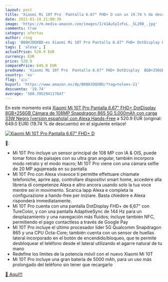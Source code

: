 ```yaml
---
layout: post
title: 'Xiaomi Mi 10T Pro  Pantalla 6.67" FHD+ D con un 19.74 % de descuento'
date: 2021-01-19 21:00:30
image: 'https://m.media-amazon.com/images/I/41AuSyIzFxL._SL200_.jpg'
comments: true
category: ofertas
author: ring
slug: 'B08HJDQXBD-es Xiaomi Mi 10T Pro Pantalla 6.67" FHD+ DotDisplay 8GB+256GB...'
tags: [ 'alexa', ]
actualPrice: 520.9 EUR
currency: EUR
price: 520.9
comparePrice: 649.0 EUR
prodname: 'Xiaomi Mi 10T Pro  Pantalla 6.67" FHD+ DotDisplay  8GB+256GB  Cámara de 108MP  Snapdragon 865 5G  5.000mAh con carga 33W  Negro [versión española]  con Alexa Hands-Free'
country: 'es'
flag: '🇪🇸'
buyurl: 'https://www.amazon.es/dp/B08HJDQXBD/?tag=tolees-21'
descuento: '19.74'
average: '580.395294117647'
---
```


En este momento está [Xiaomi Mi 10T Pro  Pantalla 6.67" FHD+ DotDisplay  8GB+256GB  Cámara de 108MP  Snapdragon 865 5G  5.000mAh con carga 33W  Negro [versión española]  con Alexa Hands-Free](https://www.amazon.es/dp/B08HJDQXBD/?tag=tolees-21) a 520.9 EUR (original: 649.0 EUR) (19.74 %  de descuento) en el siguiente enlace!

[![Xiaomi Mi 10T Pro  Pantalla 6.67" FHD+ D](https://m.media-amazon.com/images/I/41AuSyIzFxL._SL200_.jpg)](https://www.amazon.es/dp/B08HJDQXBD/?tag=tolees-21)

🔎:

- Mi 10T Pro incluye un sensor principal de 108 MP con IA & OIS, puede tomar fotos de paisajes con su ultra gran angular, también incorpora modo retrato y el modo macro; Mi 10T Pro viene con una cámara selfie de 20 MP agujereada en su pantalla
- Mi 10T Pro con Alexa vivavoce ti permitte effettuare chiamate telefoniche, aprire app, controllare dispositivi smart home, accedere alla libreria di competenze Alexa e altro ancora usando solo la tua voce mentre sei in movimento. Scarica lapp Alexa e completa la configurazione a hands-free per iniziare. Basta chiedere e Alexa risponderà immediatamente.
- Mi 10T Pro cuenta con una pantalla DotDisplay FHD+ de 6,67" con TureColor, y con una pantalla AdaptiveSync de 144 Hz para un desplazamiento y una navegación más fluidos; incluye también NFC, permitiendo el pago contactless a través de Google Pay
- Mi 10T Pro incluye el último procesador líder 5G Qualcomm Snapdragon 865 y una CPU Octa-Core; también cuenta con un sensor de huellas lateral incorporado en el botón de encendido/bloqueo, que te permite desbloquear el teléfono desde el lateral utilizando el agarre natural de tu mano
- Redefine los límites de la potencia móvil con el nuevo Xiaomi Mi 10T
- Mi 10T Pro incluye una gran batería de 5000 mAh, para un uso más prolongado del teléfono sin tener que recargarlo

[🛒 Aquí!!!](https://www.amazon.es/dp/B08HJDQXBD/?tag=tolees-21)
